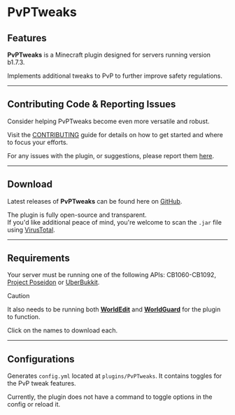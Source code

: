 # PvPTweaks

## Features
**PvPTweaks** is a Minecraft plugin designed for servers running version b1.7.3.

Implements additional tweaks to PvP to further improve safety regulations.

---
## Contributing Code & Reporting Issues
Consider helping PvPTweaks become even more versatile and robust.

Visit the [CONTRIBUTING](https://github.com/AleksandarHaralanov/PvPTweaks/blob/master/.github/CONTRIBUTING.md) guide for details on how to get started and where to focus your efforts.

For any issues with the plugin, or suggestions, please report them [here](https://github.com/AleksandarHaralanov/PvPTweaks/issues).

---
## Download
Latest releases of **PvPTweaks** can be found here on [GitHub](https://github.com/AleksandarHaralanov/PvPTweaks/releases).<br/>

The plugin is fully open-source and transparent.<br/>
If you'd like additional peace of mind, you're welcome to scan the `.jar` file using [VirusTotal](https://www.virustotal.com/gui/home/upload).

---
## Requirements
Your server must be running one of the following APIs: CB1060-CB1092, [Project Poseidon](https://github.com/retromcorg/Project-Poseidon) or [UberBukkit](https://github.com/Moresteck/Project-Poseidon-Uberbukkit).
> [!CAUTION]
> It also needs to be running both [**WorldEdit**](https://github.com/AleksandarHaralanov/PvPTweaks/raw/refs/heads/master/libs/WorldEdit.jar) and [**WorldGuard**](https://github.com/AleksandarHaralanov/PvPTweaks/raw/refs/heads/master/libs/WorldGuard.jar) for the plugin to function.
> 
> Click on the names to download each.

---
## Configurations
Generates `config.yml` located at `plugins/PvPTweaks`. It contains toggles for the PvP tweak features.

Currently, the plugin does not have a command to toggle options in the config or reload it.
